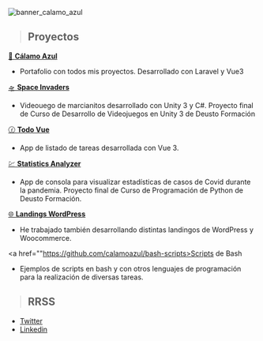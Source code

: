 ![banner_calamo_azul](https://github.com/calamoazul/calamoazul/assets/90986571/c84c5dc9-b8e3-49ce-8740-a6ca6f4c0342)


> ## Proyectos


<a href="https://calamoazul.com" target="_blank">💼 **Cálamo Azul**</a>
- Portafolio con todos mis proyectos. Desarrollado con Laravel y Vue3

<a href="https://github.com/calamoazul/space-invaders" target="_blank">🛸 **Space Invaders**</a>
- Videouego de marcianitos desarrollado con Unity 3 y C#. Proyecto final de Curso de Desarrollo de Videojuegos en Unity 3 de Deusto Formación

<a href="https://github.com/calamoazul/tareas-vue" target="_blank">🕜 **Todo Vue**</a>
- App de listado de tareas desarrollada con Vue 3.

<a href="https://github.com/calamoazul/Analizador-estad-sticas" target="_blank">💹 **Statistics Analyzer**</a>
- App de consola para visualizar estadísticas de casos de Covid durante la pandemia. Proyecto final de Curso de Programación de Python de Deusto Formación.

<a href="https://sirenbooks.es/">🌐 **Landings WordPress**</a>
- He trabajado también desarrollando distintas landingos de WordPress y Woocommerce.

<a href=""https://github.com/calamoazul/bash-scripts>Scripts de Bash</a>
- Ejemplos de scripts en bash y con otros lenguajes de programación para la realización de diversas tareas.


> ## RRSS
- [Twitter](https://twitter.com/calamo_dev)
- [Linkedin](https://www.linkedin.com/in/%C3%B3scar-hern%C3%A1ndez-g%C3%B3mez-2b8438147/)
